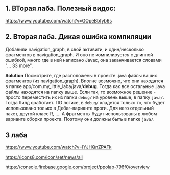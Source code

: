 ## 1. ВТорая лаба. Полезный видос:
https://www.youtube.com/watch?v=GOpeBbfyb6s


## 2. Вторая лаба. Дикая ошибка компиляции

Добавили navigation_graph, <fragment> в свой активити, и один/несколько фрагментов в navigation_graph. И оно не компилируется с длинной ошибкой, много где в ней написано Javac, она заканчивается словами "... 33 more". 

**Solution**
Посмотрите, где расположены в проекте .java файлы ваших фрагментов (из navigation_graph). Вполне возможно, что они находятся в папке app/com.my_little_laba/java/**debug**. Тогда как все остальные .java файлы находятся на папку выше. Если так, то возможное решение - просто переместить их из папки `debug/` на уровень выше,  в папку `java/`. Тогда билд сработает. 
ПО логике, в `debug/` кладется только то, что будет использовано только в Дебаг-варианте проги. Для него отдельный пакет, другой класс R, .... А фрагменты будут использованы в любом варианте сборки проекта. Поэтому они должны быть в папке `java/`.


## 3 лаба

https://www.youtube.com/watch?v=IYJHQnZPAFk

https://icons8.com/icon/set/news/all

https://console.firebase.google.com/project/ppolab-796f0/overview
